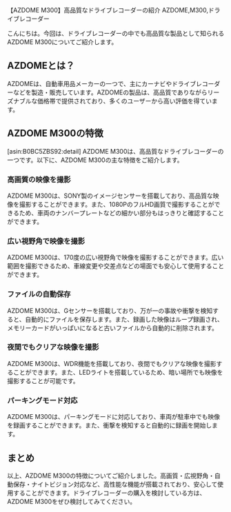 【AZDOME M300】高品質なドライブレコーダーの紹介
AZDOME,M300,ドライブレコーダー

こんにちは。今回は、ドライブレコーダーの中でも高品質な製品として知られるAZDOME M300についてご紹介します。

## AZDOMEとは？

AZDOMEは、自動車用品メーカーの一つで、主にカーナビやドライブレコーダーなどを製造・販売しています。AZDOMEの製品は、高品質でありながらリーズナブルな価格帯で提供されており、多くのユーザーから高い評価を得ています。

## AZDOME M300の特徴
[asin:B0BC5ZBS92:detail]
AZDOME M300は、高品質なドライブレコーダーの一つです。以下に、AZDOME M300の主な特徴をご紹介します。

### 高画質の映像を撮影

AZDOME M300は、SONY製のイメージセンサーを搭載しており、高品質な映像を撮影することができます。また、1080PのフルHD画質で撮影することができるため、車両のナンバープレートなどの細かい部分もはっきりと確認することができます。

### 広い視野角で映像を撮影

AZDOME M300は、170度の広い視野角で映像を撮影することができます。広い範囲を撮影できるため、車線変更や交差点などの場面でも安心して使用することができます。

### ファイルの自動保存

AZDOME M300は、Gセンサーを搭載しており、万が一の事故や衝撃を検知すると、自動的にファイルを保存します。また、録画した映像はループ録画され、メモリーカードがいっぱいになると古いファイルから自動的に削除されます。

### 夜間でもクリアな映像を撮影

AZDOME M300は、WDR機能を搭載しており、夜間でもクリアな映像を撮影することができます。また、LEDライトを搭載しているため、暗い場所でも映像を撮影することが可能です。

### パーキングモード対応

AZDOME M300は、パーキングモードに対応しており、車両が駐車中でも映像を録画することができます。また、衝撃を検知すると自動的に録画を開始します。

## まとめ

以上、AZDOME M300の特徴についてご紹介しました。高画質・広視野角・自動保存・ナイトビジョン対応など、高性能な機能が搭載されており、安心して使用することができます。ドライブレコーダーの購入を検討している方は、AZDOME M300をぜひ検討してみてください。
